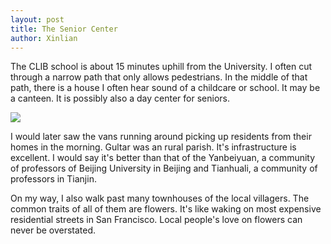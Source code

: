 ```yaml
---
layout: post
title: The Senior Center
author: Xinlian
---
```


The CLIB school is about 15 minutes uphill from the University.  I often cut through a narrow path that only allows pedestrians.  In the middle of that path, there is a house I often hear sound of a childcare or school.  It may be a canteen.  It is possibly also a day center for seniors.

![](https://live.staticflickr.com/65535/49064064751_121eabfd1f_z.jpg)

I would later saw the vans running around picking up residents from their homes in the morning.  Gultar was an rural parish.  It's infrastructure is excellent.  I would say it's better than that of the Yanbeiyuan, a community of professors of Beijing University in Beijing and Tianhuali, a community of professors in Tianjin.

On my way, I also walk past many townhouses of the local villagers.  The common traits of all of them are flowers.  It's like waking on most expensive residential streets in San Francisco.  Local people's love on flowers can never be overstated.
